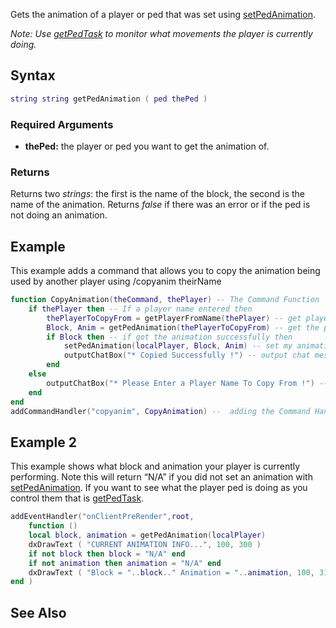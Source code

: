 Gets the animation of a player or ped that was set using [setPedAnimation](/docs/setpedanimation.md "wikilink").

*Note: Use [getPedTask](/docs/getpedtask.md "wikilink") to monitor what movements the player is currently doing.*

Syntax
------

``` lua
string string getPedAnimation ( ped thePed )
```

### Required Arguments

-   **thePed:** the player or ped you want to get the animation of.

### Returns

Returns two *strings*: the first is the name of the block, the second is the name of the animation. Returns *false* if there was an error or if the ped is not doing an animation.

Example
-------

This example adds a command that allows you to copy the animation being used by another player using /copyanim theirName

``` lua
function CopyAnimation(theCommand, thePlayer) -- The Command Function
    if thePlayer then -- If a player name entered then
        thePlayerToCopyFrom = getPlayerFromName(thePlayer) -- get player from his name
        Block, Anim = getPedAnimation(thePlayerToCopyFrom) -- get the player animation
        if Block then -- if got the animation successfully then
            setPedAnimation(localPlayer, Block, Anim) -- set my animation the same
            outputChatBox("* Copied Successfully !") -- output chat message
        end
    else    
        outputChatBox("* Please Enter a Player Name To Copy From !") -- if you didnt entered a player name , then output a chat box message
    end
end
addCommandHandler("copyanim", CopyAnimation) --  adding the Command Handler
```

Example 2
---------

This example shows what block and animation your player is currently performing. Note this will return “N/A” if you did not set an animation with [setPedAnimation](/docs/setpedanimation.md "wikilink"). If you want to see what the player ped is doing as you control them that is [getPedTask](/getPedTask.md "wikilink").

``` lua
addEventHandler("onClientPreRender",root,
    function ()
    local block, animation = getPedAnimation(localPlayer)
    dxDrawText ( "CURRENT ANIMATION INFO...", 100, 300 )
    if not block then block = "N/A" end
    if not animation then animation = "N/A" end
    dxDrawText ( "Block = "..block.." Animation = "..animation, 100, 315 )
end )
```

See Also
--------
